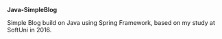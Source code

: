 **Java-SimpleBlog**

Simple Blog build on Java using Spring Framework, based on my study at SoftUni in 2016.
